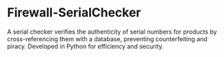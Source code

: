 # Firewall-SerialChecker
A serial checker verifies the authenticity of serial numbers for products by cross-referencing them with a database, preventing counterfeiting and piracy. Developed in Python for efficiency and security.
